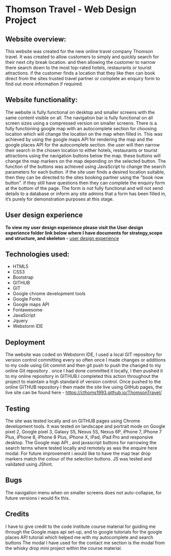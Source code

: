 # Thomson Travel - Web Design Project


## Website overview:
This website was created for the new online travel company Thomson travel. It was created to allow customers to simply and quickly search for their next city break location. and then allowing the customer to narrow there search down to the most top-rated hotels, restaurants or tourist attractions. if the customer finds a location that they like then can book direct from the sites trusted travel partner or complete an enquiry form to find out more information if required.



## Website functionality:
The website is fully functional on desktop and smaller screens with the same content visible on all. The navigation bar is fully functional on all screen sizes using a compressed version on smaller screens. There is a fully functioning google map with an autocomplete section for choosing location which will change the location on the map when filled in.  This was achieved by using the google maps API for rendering the map and the google places API for the autocomplete section. the user will then narrow their search in the chosen location to either hotels, restaurants or tourist attractions using the navigation buttons below the map. these buttons will change the map markers on the map depending on the selected button. The function of the buttons was achieved using JavaScript to change the search parameters for each button. if the site user finds a desired location suitable, then they can be directed to the sites booking partner using the "book now button". if they still have questions then they can complete the enquiry form at the bottom of the page. The form is not fully functional and will not send details to a database or inform any site admins that a form has been filled in, it’s purely for demonstration purposes at this stage.



## User design experience
**To view my user design experience please visit the User design experience folder link below where I have documents for strategy,scope and structure, and skeleton -**
[user design experience](https://github.com/cthoms1993/ThomsonTravel/tree/master/user%20design%20experience)

## Technologies used:
* HTML5
* CSS3
* Bootstrap
* GITHUB
* GIT
* Google chrome development tools
* Google Fonts
* Google maps API
* Fontawesome 
* JavaScript
* Jquery
* Webstorm IDE

## Deployment
The website was coded on Webstorm IDE,  I used a local GIT repository for version control committing every so often once I made changes or additions to my code using Git commit and then git push to push the changed to my online Git repository . once I had done committed it locally, I then pushed it to my online repository in GITHUB.I completed this action throughout the project to maintain a high standard of version control. Once pushed to the online GITHUB repository I then made the site live using GitHub pages, the live site can be found here - https://cthoms1993.github.io/ThomsonTravel/

## Testing
The site was tested locally and on GITHUB pages using Chrome development tools.
It was tested on landscape and portrait mode on Google pixel 2, Google pixel 3, Galaxy S5, Nexus 5S, Nexus 6P, iPhone 7, iPhone 7 Plus, iPhone 8, iPhone 8 Plus, iPhone X, iPad, iPad Pro and responsive desktop.
The Google map API , and javascript buttons for narrowing the search terms where tested locally and remotely as was the enquire here modal. 
For future improvement i would like to have the map tear drop markers match the colour of the selection buttons.
JS was tested and validated using JShint. 

## Bugs 
The navigation menu when on smaller screens does not auto-collapse, for future versions i would fix this. 



## Credits
I have to give credit to the code institute course material for guiding me through the Google maps api set-up, 
and to google tutorials for the google places API tutorial which helped me with my autocomplete and search buttons
The modal I have used for the contact me section is the modal from the whisky drop mini project within the course material. 
